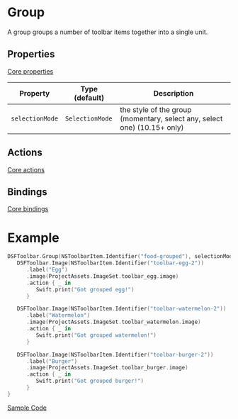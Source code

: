 # Group

A group groups a number of toolbar items together into a single unit.

## Properties

[Core properties](core.md)

| Property   | Type (default)     |  Description |
|----------|-------------|------|
| `selectionMode`  | `SelectionMode`    | the style of the group (momentary, select any, select one) (10.15+ only)

## Actions

[Core actions](core.md)

## Bindings

[Core bindings](core.md)

# Example

```swift
DSFToolbar.Group(NSToolbarItem.Identifier("food-grouped"), selectionMode: .selectAny) {
   DSFToolbar.Image(NSToolbarItem.Identifier("toolbar-egg-2"))
      .label("Egg")
      .image(ProjectAssets.ImageSet.toolbar_egg.image)
      .action { _ in
         Swift.print("Got grouped egg!")
      }

   DSFToolbar.Image(NSToolbarItem.Identifier("toolbar-watermelon-2"))
      .label("Watermelon")
      .image(ProjectAssets.ImageSet.toolbar_watermelon.image)
      .action { _ in
         Swift.print("Got grouped watermelon!")
      }

   DSFToolbar.Image(NSToolbarItem.Identifier("toolbar-burger-2"))
      .label("Burger")
      .image(ProjectAssets.ImageSet.toolbar_burger.image)
      .action { _ in
         Swift.print("Got grouped burger!")
      }
}
```

[Sample Code](../Demos/DSFToolbar%20Demo/DSFToolbar%20Demo/panes/ButtonViewController.swift)
